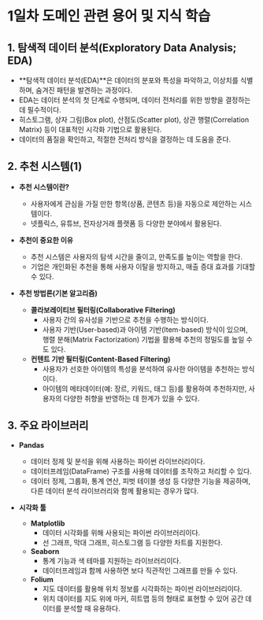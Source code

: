 # 1일차 도메인 관련 용어 및 지식 학습

## 1. 탐색적 데이터 분석(Exploratory Data Analysis; EDA)
- **탐색적 데이터 분석(EDA)**은 데이터의 분포와 특성을 파악하고, 이상치를 식별하며, 숨겨진 패턴을 발견하는 과정이다.
- EDA는 데이터 분석의 첫 단계로 수행되며, 데이터 전처리를 위한 방향을 결정하는 데 필수적이다.
- 히스토그램, 상자 그림(Box plot), 산점도(Scatter plot), 상관 행렬(Correlation Matrix) 등이 대표적인 시각화 기법으로 활용된다.
- 데이터의 품질을 확인하고, 적절한 전처리 방식을 결정하는 데 도움을 준다.

## 2. 추천 시스템(1)
- **추천 시스템이란?**
    - 사용자에게 관심을 가질 만한 항목(상품, 콘텐츠 등)을 자동으로 제안하는 시스템이다.
    - 넷플릭스, 유튜브, 전자상거래 플랫폼 등 다양한 분야에서 활용된다.

- **추천이 중요한 이유**  
    - 추천 시스템은 사용자의 탐색 시간을 줄이고, 만족도를 높이는 역할을 한다.
    - 기업은 개인화된 추천을 통해 사용자 이탈을 방지하고, 매출 증대 효과를 기대할 수 있다.

- **추천 방법론(기본 알고리즘)**  
    - **콜라보레이티브 필터링(Collaborative Filtering)**  
      - 사용자 간의 유사성을 기반으로 추천을 수행하는 방식이다.
      - 사용자 기반(User-based)과 아이템 기반(Item-based) 방식이 있으며, 행렬 분해(Matrix Factorization) 기법을 활용해 추천의 정밀도를 높일 수도 있다.  
    - **컨텐트 기반 필터링(Content-Based Filtering)**  
      - 사용자가 선호한 아이템의 특성을 분석하여 유사한 아이템을 추천하는 방식이다.
      - 아이템의 메타데이터(예: 장르, 키워드, 태그 등)를 활용하여 추천하지만, 사용자의 다양한 취향을 반영하는 데 한계가 있을 수 있다.

## 3. 주요 라이브러리
- **Pandas**  
    - 데이터 정제 및 분석을 위해 사용하는 파이썬 라이브러리이다.
    - 데이터프레임(DataFrame) 구조를 사용해 데이터를 조작하고 처리할 수 있다.
    - 데이터 정제, 그룹화, 통계 연산, 피벗 테이블 생성 등 다양한 기능을 제공하며, 다른 데이터 분석 라이브러리와 함께 활용되는 경우가 많다.

- **시각화 툴**  
    - **Matplotlib**  
      - 데이터 시각화를 위해 사용되는 파이썬 라이브러리이다.
      - 선 그래프, 막대 그래프, 히스토그램 등 다양한 차트를 지원한다.  
    - **Seaborn**  
      - 통계 기능과 색 테마를 지원하는 라이브러리이다.
      - 데이터프레임과 함께 사용하면 보다 직관적인 그래프를 만들 수 있다.  
    - **Folium**  
        - 지도 데이터를 활용해 위치 정보를 시각화하는 파이썬 라이브러리이다.
        - 위치 데이터를 지도 위에 마커, 히트맵 등의 형태로 표현할 수 있어 공간 데이터를 분석할 때 유용하다.
